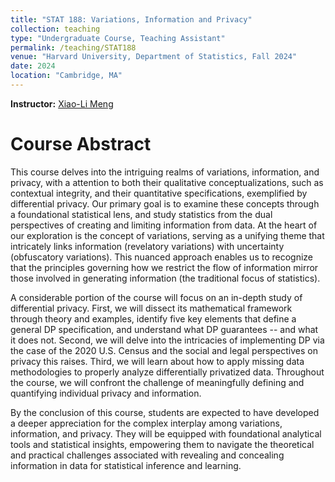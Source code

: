 ```yaml
---
title: "STAT 188: Variations, Information and Privacy"
collection: teaching
type: "Undergraduate Course, Teaching Assistant"
permalink: /teaching/STAT188
venue: "Harvard University, Department of Statistics, Fall 2024"
date: 2024
location: "Cambridge, MA"
---
```

**Instructor:** [Xiao-Li Meng](https://statistics.fas.harvard.edu/people/xiao-li-meng) 

Course Abstract
======
This course delves into the intriguing realms of variations, information, and privacy, with a attention to both their qualitative conceptualizations, such as contextual integrity, and their quantitative specifications, exemplified by differential privacy. Our primary goal is to examine these concepts through a foundational statistical lens, and study statistics from the dual perspectives of creating and limiting information from data. At the heart of our exploration is the concept of variations, serving as a unifying theme that intricately links information (revelatory variations) with uncertainty (obfuscatory variations). This nuanced approach enables us to recognize that the principles governing how we restrict the flow of information mirror those involved in generating information (the traditional focus of statistics).


A considerable portion of the course will focus on an in-depth study of differential privacy. First, we will
dissect its mathematical framework through theory and examples, identify five key elements that define a general DP specification, and understand what DP guarantees -- and what it does not. Second, we will delve into the intricacies of implementing DP via the case of the 2020 U.S. Census and the social and legal perspectives on privacy this raises. Third, we will learn about how to apply missing data methodologies to properly analyze differentially privatized data. Throughout the course, we will confront the challenge of meaningfully defining and quantifying individual privacy and information.


By the conclusion of this course, students are expected to have developed a deeper appreciation for the complex interplay among variations, information, and privacy. They will be equipped with foundational analytical tools and statistical insights, empowering them to navigate the theoretical and practical challenges associated with revealing and concealing information in data for statistical inference and learning.



 
